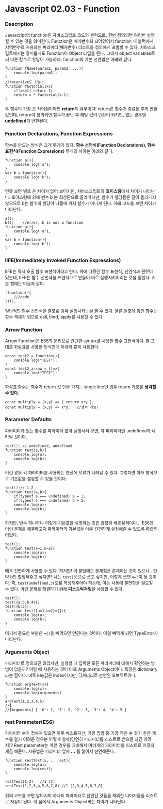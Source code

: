 # Javascript 02.03 - Function
### Description
Javascript의 function은 자바스크립트 코드의 블럭으로, 한번 정의되면 여러번 실행될 수 있는 것을 의미한다. Function은 매개변수화 되어있어서 function 내 블럭에서 지역변수로 사용되는 파라미터(매개변수) 리스트를 정의에서 포함할 수 있다.
자바스크립트에서는 흥미롭게도 Function이 Object 타입을 띈다. 그래서 object variables로써 다른 함수로 할당이 가능하다.  function의 기본 선언법은 아래와 같다.
```
function fName(param1, param2, ...){
	console.log(param1);
}
//recursive도 가능!
function factorial(x){
	if(x<=1) return 1;
	return x * factorial(x-1);
}
```
두 함수의 가장 큰 차이점이라면 **return**의 유무이다! return은 함수가 종료된 후의 반환값인데, return이 정의되면 함수가 끝난 후 해당 값이 반환이 되지만, 없는 경우엔 **undefined**가 반한된다.

### Function Declarations, Function Expressions
함수를 만드는 방식은 크게 두개가 있다. **함수 선언식(Function Declarations), 함수 표현식(Function Expressions)** 두개의 차이는 아래와 같다.
```
function a(){
	console.log('a');
}
var b = function(){
	console.log('b');
}
```
언뜻 보면 별로 큰 차이가 없어 보이지만, 자바스크립트의 **호이스팅**에서 차이가 나타난다.  호이스팅에 의해 변수 b 는 최상단으로 올라가지만, 함수가 할당됨은 같이 올라가지 않으므로  b는 함수의 할당이 나올때 까지 함수가 아니게 된다. 아래 코드를 보면 차이가 나타난다.
```
a();
b();	//error, b is not a function
function a(){
	console.log('a');
}
var b = function(){
	console.log('b');
}
```

### IIFE(Immediately Invoked Function Expressions)
IIFE는 즉시 호출 함수 표현식이라고 한다. 위에 다뤘던 함수 표현식, 선언식과 관련이 있는데, IIFE는 함수 선언식을 표현식으로 만들어 바로 실행시켜버리는 것을 말한다. 기본 형태는 다음과 같다.
```
(function(){
	///code
})();
```
일반적인 함수 선언식을 괄호로 감싸 실행시키는걸 볼 수 있다. 물론 괄호에 쌓인 함수는 함수 객체가 되므로 call, bind, apply를 사용할 수 있다.    

### Arrow Function
Arrow Function은 ES6의 문법으로 간단한 syntax를 사용한 함수 표현식이다. 말 그대로 화살표를 사용한 방식인데 아래와 같이 사용한다.
```
const test2 = function(){
    console.log("TEST");
}
const test2_arrow = ()=>{
    console.log("TEST");
}
```
화살표 함수는 함수가 return 값 만을 가지는 single line인 경우 return 기호를 **생략할 수 있다.**
```
const multiply = (x,y) => { return x*y };
const multiply = (x,y) => x*y;   //생략 가능!
```

### Parameter Defaults
파라미터가 있는 함수를 파라미터 없이 실행시켜 보면, 각 파라미터엔 undefined가 나타날 것이다.
```
test(); // undefined, undefined
function test(a,b){
	console.log(a);
	console.log(b);	
}
```
이런 경우 각 파라미터를 사용하는 연산에 오류가 나타날 수 있다. 그렇다면 아래 방식으로 기본값을 설정할 수 있을 것이다.
```
test();// 1,2
function test(a,b){
	if(typeof a === undefined) a = 1;
	if(typeof b === undefined) b = 2;
	console.log(a);
	console.log(b);
}
```
하지만, 변수 하나하나 이렇게 기본값을 설정하는 것은 굉장히 비효율적이다... ES6엔 이런 문제를 해결하고자 파라미터의 기본값을 아주 간편하게 설정해줄 수 있도록 마련되어있다.
```
test();
function test(a=1,b=2){
	console.log(a);
	console.log(b);
}
```
매우 간편하게 사용할 수 있다. 하지만! 이 문법에도 문제점은 존재하는 것이 있으니.. 만약 b만 할당해주고 싶다면? 나는 `test(3)`으로 쓰고 싶지만, 이렇게 쓰면 `a=3`이 될 것이다. 즉, `test(undefined,3)`으로 작성해주어야 하는데, 이는 사용에 불편함을 일으킬 수 있다. 이런 문제를 해결하기 위해 **디스트럭쳐링**을 사용할 수 있다.
```
test();
test({a:3,b:4});
test({b:5});
function test({a=1,b=2}={}){
	console.log(a);
	console.log(b);
}
```
여기서 중요한 부분은 `={}`을 빼먹으면 안된다는 것이다. 이걸 빼먹게 되면 TypeError가 나타난다.

### Arguments Object
파라미터로 정의되진 않았지만, 실행할 때 입력한 모든 파라미터에 대해서 확인하는 방법이 없을까? 이럴 때 사용하는 것이 바로 Arguments Object이다. 특징은 dictionary라는 점이다. 비록 key값은 index이지만, 딕셔너리로 선언된 오브젝트이다.
```
function argText(x){
    console.log(x);
    console.log(arguments)
}
argText(1,2,3,4,5)
//1
//[Arguments] { '0': 1, '1': 2, '2': 3, '3': 4, '4': 5 }
```

### rest Parameter(ES6)
파라미터 수가 정해져 있으면 아주 베스트지만, 가령 집합 중 가장 작은 수 찾기 같은 개수를 알기 어려운 경우는 어떻게 할까(당연히 파라미터를 리스트로 받으면 되긴 하겠지)?
Rest parameter는 이런 경우를 대비해서 여러개의 파라미터를 리스트로 저장되게끔 해준다. 사용법은 파라미터 앞에 **…** 를 붙여서 선언해준다.
```
function restTest(a, ...rest){
    console.log(a);
    console.log(rest);
}

restTest(1,2)	//1 [2]
restTest(1,2,3,4,5,6,7,8) //1 [2,3,4,5,6,7,8]
```
위의 코드를 보면 알다시피 하나의 파라미터로 선언된 것들을 제외한 나머지들을 리스트로 저장이 된다. 이 점에서 Arguments Object와는 차이가 나타난다.